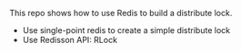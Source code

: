 This repo shows how to use Redis to build a distribute lock.

- Use single-point redis to create a simple distribute lock
- Use Redisson API: RLock